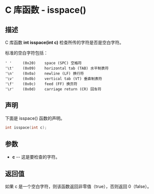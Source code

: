 # C 库函数 - isspace()

## 描述

C 库函数 **int isspace(int c)** 检查所传的字符是否是空白字符。

标准的空白字符包括：

```
' '     (0x20)    space (SPC) 空格符
'\t'    (0x09)    horizontal tab (TAB) 水平制表符    
'\n'    (0x0a)    newline (LF) 换行符
'\v'    (0x0b)    vertical tab (VT) 垂直制表符
'\f'    (0x0c)    feed (FF) 换页符
'\r'    (0x0d)    carriage return (CR) 回车符
```

## 声明

下面是 isspace() 函数的声明。

```c
int isspace(int c);
```

## 参数

- **c** --  这是要检查的字符。

## 返回值

如果 c 是一个空白字符，则该函数返回非零值（true），否则返回 0（false）。